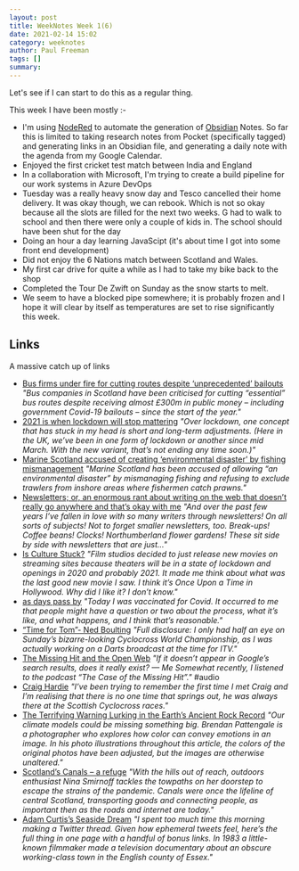 ```yaml
---
layout: post
title: WeekNotes Week 1(6)
date: 2021-02-14 15:02
category: weeknotes
author: Paul Freeman
tags: []
summary: 
---
```


Let's see if I can start to do this as a regular thing. 

This week I have been mostly :-

* I'm using [NodeRed](https://nodered.org/) to automate the generation of [Obsidian](obsidian.md) Notes.  So far this is limited to taking research notes from Pocket (specifically tagged) and generating links in an Obsidian file, and generating a daily note with the agenda from my Google Calendar.  
* Enjoyed the first cricket test match between India and England
* In a collaboration with Microsoft, I'm trying to create a build pipeline for our work systems in Azure DevOps
* Tuesday was a really heavy snow day and Tesco cancelled their home delivery. It was okay though, we can rebook.  Which is not so okay because all the slots are filled for the next two weeks.   G had to walk to school and then there were only a couple of kids in.  The school should have been shut for the day
* Doing an hour a day learning JavaScipt (it's about time I got into some front end development)
* Did not enjoy the 6 Nations match between Scotland and Wales.
* My first car drive for quite a while as I had to take my bike back to the shop
* Completed the Tour De Zwift on Sunday as the snow starts to melt.
* We seem to have a blocked pipe somewhere; it is probably frozen and I hope it will clear by itself as temperatures are set to rise significantly this week.

## Links

A massive catch up of links

* [Bus firms under fire for cutting routes despite ‘unprecedented’ bailouts](https://theferret.scot/bus-companies-cut-routes-despite-bail-outs/) *"Bus companies in Scotland have been criticised for cutting “essential” bus routes despite receiving almost £300m in public money – including government Covid-19 bailouts – since the start of the year."*
* [2021 is when lockdown will stop mattering](http://interconnected.org/home/2020/12/29/adapting) *"Over lockdown, one concept that has stuck in my head is short and long-term adjustments. (Here in the UK, we’ve been in one form of lockdown or another since mid March. With the new variant, that’s not ending any time soon.)"*
* [Marine Scotland accused of creating ‘environmental disaster’ by fishing mismanagement](https://theferret.scot/marine-scotland-accused-of-environment-disaster/) *"Marine Scotland has been accused of allowing “an environmental disaster” by mismanaging fishing and refusing to exclude trawlers from inshore areas where fishermen catch prawns."*
* [Newsletters; or, an enormous rant about writing on the web that doesn’t really go anywhere and that’s okay with me](https://www.robinrendle.com/essays/newsletters) *"And over the past few years I’ve fallen in love with so many writers through newsletters! On all sorts of subjects! Not to forget smaller newsletters, too. Break-ups! Coffee beans! Clocks! Northumberland flower gardens! These sit side by side with newsletters that are just…"*
* [Is Culture Stuck?](https://paulskallas.substack.com/p/is-culture-stuck) *"Film studios decided to just release new movies on streaming sites because theaters will be in a state of lockdown and openings in 2020 and probably 2021. It made me think about what was the last good new movie I saw. I think it’s Once Upon a Time in Hollywood. Why did I like it? I don’t know."*
* [as days pass by](https://www.kryogenix.org/days/2021/01/28/today-i-was-vaccinated-for-covid/) *"Today I was vaccinated for Covid. It occurred to me that people might have a question or two about the process, what it’s like, and what happens, and I think that’s reasonable."*
* [“Time for Tom”- Ned Boulting](https://www.theroadbook.co.uk/2021/02/01/time-for-tom-ned-boulting/) *"Full disclosure: I only had half an eye on Sunday’s bizarre-looking Cyclocross World Championship, as I was actually working on a Darts broadcast at the time for ITV."*
* [The Missing Hit and the Open Web](https://blog.jim-nielsen.com/2020/the-missing-hit-and-the-open-web/) *"If it doesn’t appear in Google’s search results, does it really exist? — Me Somewhat recently, I listened to the podcast “The Case of the Missing Hit”."* #audio 
* [Craig Hardie](https://www.scottishcx.org.uk/news/zdgbfpqtmvtx5k9e4evq5ru4od8o5j) *"I’ve been trying to remember the first time I met Craig and I’m realising that there is no one time that springs out, he was always there at the Scottish Cyclocross races."*
* [The Terrifying Warning Lurking in the Earth’s Ancient Rock Record](https://www.theatlantic.com/magazine/archive/2021/03/extreme-climate-change-history/617793/) *"Our climate models could be missing something big. Brendan Pattengale is a photographer who explores how color can convey emotions in an image. In his photo illustrations throughout this article, the colors of the original photos have been adjusted, but the images are otherwise unaltered."*
* [Scotland’s Canals – a refuge](https://www.walkhighlands.co.uk/news/scotlands-canals-a-refuge/) *"With the hills out of reach, outdoors enthusiast Nina Smirnoff tackles the towpaths on her doorstep to escape the strains of the pandemic. Canals were once the lifeline of central Scotland, transporting goods and connecting people, as important then as the roads and internet are today."*
* [Adam Curtis’s Seaside Dream](https://www.gyford.com/phil/writing/2021/02/12/adam-curtis-walton-naze/) *"I spent too much time this morning making a Twitter thread. Given how ephemeral tweets feel, here’s the full thing in one page with a handful of bonus links. In 1983 a little-known filmmaker made a television documentary about an obscure working-class town in the English county of Essex."*
